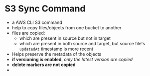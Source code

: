 
# S3 Sync Command

- a AWS CLI S3 command
- help to copy files/objects from one bucket to another
- files are copied:
	- which are present in source but not in target
	- which are present in both source and target, but source file's `updatedAt` timestamp is more recent
- Helps preserve the metadata of the objects
- **if versioning is enabled**, *only the latest version are copied*
- **delete markers are not copied**
- 